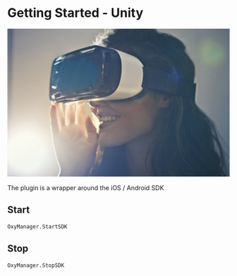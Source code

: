 
# Getting Started - Unity

[![Audio](/assets/images/deck/unity.jpg)](/assets/images/deck/unity.jpg)

The plugin is a wrapper around the iOS / Android SDK

## Start
```
OxyManager.StartSDK
```
## Stop

```
OxyManager.StopSDK
```
